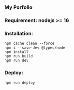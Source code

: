 ### My Porfolio

### Requirement: nodejs >= 16

### Installation:
```
npm cache clean --force
npm i --save-dev @types/node
npm install
npm run build
npm run dev
```

### Deploy:
``` 
npm run deploy 
```